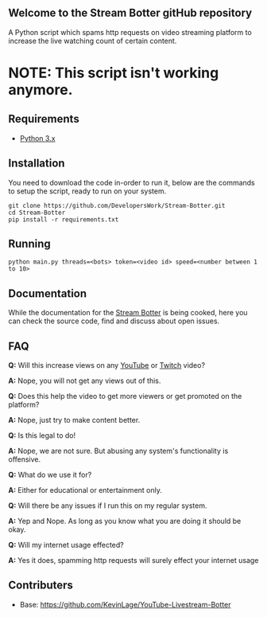 ## Welcome to the Stream Botter gitHub repository

A Python script which spams http requests on video streaming platform to increase the live watching count of certain content.

# NOTE: This script isn't working anymore.

## Requirements

- [Python 3.x](https://www.python.org/)

## Installation

You need to download the code in-order to run it, below are the commands to setup the script, ready to run on your system.

```
git clone https://github.com/DevelopersWork/Stream-Botter.git
cd Stream-Botter
pip install -r requirements.txt
```

## Running

```
python main.py threads=<bots> token=<video id> speed=<number between 1 to 10>
```

## Documentation

While the documentation for the [Stream Botter](https://github.com/DevelopersWork/YouTube-Livestream-Botter) is being cooked, here you can check the source code, find and discuss about open issues.

## FAQ
  
  **Q:** Will this increase views on any [YouTube](https://youtube.com/developerswork) or [Twitch](https://twitch.tv/developerswork) video?

  **A:** Nope, you will not get any views out of this. 
  
  **Q:** Does this help the video to get more viewers or get promoted on the platform?
  
  **A:** Nope, just try to make content better. 

  **Q:** Is this legal to do!
  
  **A:** Nope, we are not sure. But abusing any system's functionality is offensive. 

  **Q:** What do we use it for?
  
  **A:** Either for educational or entertainment only. 

  **Q:** Will there be any issues if I run this on my regular system.
  
  **A:** Yep and Nope. As long as you know what you are doing it should be okay.

  **Q:** Will my internet usage effected?
  
  **A:** Yes it does, spamming http requests will surely effect your internet usage

## Contributers
- Base: https://github.com/KevinLage/YouTube-Livestream-Botter
